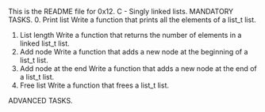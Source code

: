This is the README file for 0x12. C - Singly linked lists.
MANDATORY TASKS.
0. Print list
Write a function that prints all the elements of a list_t list.
1. List length
Write a function that returns the number of elements in a linked list_t list.
2. Add node
Write a function that adds a new node at the beginning of a list_t list.
3. Add node at the end
Write a function that adds a new node at the end of a list_t list.
4. Free list
Write a function that frees a list_t list.

ADVANCED TASKS.

